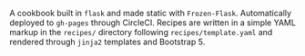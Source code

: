 A cookbook built in `flask` and made static with `Frozen-Flask`. Automatically deployed to `gh-pages` through CircleCI. Recipes are written in a simple YAML markup in the `recipes/` directory following `recipes/template.yaml` and rendered through `jinja2` templates and Bootstrap 5.  